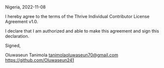 Nigeria, 2022-11-08

I hereby agree to the terms of the Thrive Individual Contributor License
Agreement v1.0.

I declare that I am authorized and able to make this agreement and sign this
declaration.

Signed,

Oluwaseun Tanimola tanimolaoluwaseun70@gmail.com https://github.com/Oluwaseun241
